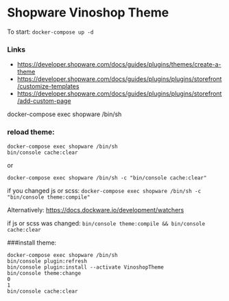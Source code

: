 # Shopware Vinoshop Theme

To start: ``docker-compose up -d``

### Links
* https://developer.shopware.com/docs/guides/plugins/themes/create-a-theme
* https://developer.shopware.com/docs/guides/plugins/plugins/storefront/customize-templates
* https://developer.shopware.com/docs/guides/plugins/plugins/storefront/add-custom-page

docker-compose exec shopware /bin/sh


### reload theme:
```
docker-compose exec shopware /bin/sh
bin/console cache:clear
```
or

``docker-compose exec shopware /bin/sh -c "bin/console cache:clear"``

if you changed js or scss:
``docker-compose exec shopware /bin/sh -c "bin/console theme:compile"``

Alternatively:
https://docs.dockware.io/development/watchers

if js or scss was changed:
``bin/console theme:compile && bin/console cache:clear``


###install theme:
```
docker-compose exec shopware /bin/sh
bin/console plugin:refresh
bin/console plugin:install --activate VinoshopTheme
bin/console theme:change
0
1
bin/console cache:clear
```